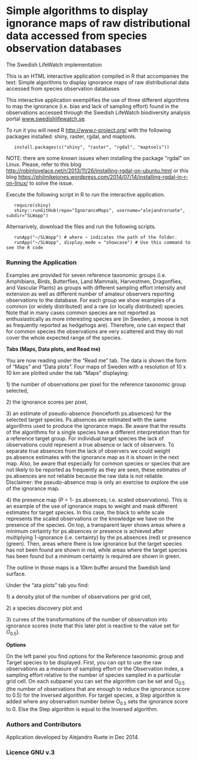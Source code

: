 Simple algorithms to display ignorance maps of raw distributional data accessed from species observation databases
=======================================================================================================================
The Swedish LifeWatch implementation


This is an HTML interactive application compiled in R that accompanies the text:
Simple algorithms to display ignorance maps of raw distributional data accessed from species observation databases

This interactive application exemplifies the use of three different algorithms to map the ignorance (i.e. bias and lack of sampling effort) found in the observations accessed through the Swedish LifeWatch biodiversity analysis portal <a href="http://www.swedishlifewatch.se">www.swedishlifewatch.se</a>.

To run it you will need R <http://www.r-project.org/> with the following packages installed: shiny, raster, rgdal, and maptools.

       install.packages(c("shiny", "raster", "rgdal", "maptools"))

NOTE: there are some known issues when installing the package "rgdal" on Linux.
Please, refer to this blog <http://robinlovelace.net/r/2013/11/26/installing-rgdal-on-ubuntu.html>  or this blog <https://philmikejones.wordpress.com/2014/07/14/installing-rgdal-in-r-on-linux/> to solve the issue.

Execute the following script in R to run the interactive application.

       require(shiny)
       shiny::runGitHub(repo="IgnoranceMaps", username="alejandroruete", subdir="SLWapp")

Alternarively, download the files and run the following scripts.

       runApp("~/SLWapp") # where ~ indicates the path of the folder.
       runApp("~/SLWapp", display.mode = "showcase") # Use this command to see the R code


### Running the Application
<p>Examples are provided for seven reference taxonomic groups
(i.e. Amphibians, Birds, Butterflies, Land Mammals, Harvestmen, Dragonflies,
and Vascular Plants) as groups with different sampling effort intensity and
extension as well as different number of amateur observers reporting
observations to the database. For each group we show examples of a common (or
widely distributed) and a rare (or locally distributed) species. Note that in
many cases common species are not reported as enthusiastically as more
interesting species are (in Sweden, a moose is not as frequently reported as
hedgehogs are). Therefore, one can expect that for common species the observations
are very scattered and they do not cover the whole expected range of the
species.</p>

<p><b>Tabs (Maps, Data plots, and Read me)</b></p>

<p>You are now reading under the &ldquo;Read me&rdquo; tab. The data is
shown the form of &ldquo;Maps&rdquo; and &ldquo;Data plots&rdquo;. Four maps of Sweden with a
resolution of 10 x 10 km are plotted under the tab &ldquo;Maps&rdquo; displaying: </p>

<p> 1) the number of observations per pixel for the
reference taxonomic group selected,</p>

<p> 2) the ignorance scores per pixel,</p>

<p> 3) an estimate of pseudo-absence (henceforth ps.absences) for the
selected target species. Ps.absences are estimated with the same algorithms used to produce the
ignorance maps. Be aware that the results of the algorithms for a single
species have a different interpretation than for a reference target group. For
individual target species the lack of observations could represent a true
absence or lack of observers. To separate true absences from the lack of
observers we could weight ps.absence estimates with
the ignorance map as it is shown in the next map. Also, be aware that
especially for common species or species that are not likely to be reported as
frequently as they are seen, these estimates of ps.absences
are not reliable because the raw data is not reliable. <br>Disclaimer: the pseudo-absence
map is only an exercise to explore the use of the ignorance map.</br></p>

<p> 4) the presence map (P = 1- ps.absences; i.e. scaled observations). This is an
example of the use of ignorance maps to weight and mask different estimates for
target species. In this case, the black to white scale represents the scaled
observations or the knowledge we have on the presence of the species. On top, a
transparent layer shows areas where a minimum certainty for ps.absences
or presence is achieved after multiplying 1-ignorance (i.e. certainty) by the ps.absences (red) or presence (green). Then, areas where
there is low ignorance but the target species has not been found are shown in
red, while areas where the target species has been found but a minimum
certainty is required are shown in green. </p>

<p>The outline in those maps is a 10km buffer around the
Swedish land surface. </p>

<p>Under the &ldquo;ata plots&rdquo; tab you find: </p>

<p> 1) a density plot of the number of observations per
grid cell, </p>

<p> 2) a species discovery plot and </p>

<p> 3) curves of the transformations of the number of observation into ignorance scores (note that
this later plot is reactive to the value set for <i>O</i><sub>0.5</sub>).</p>

<p><b>Options<o:p></o:p></b></p>

<p>On the left panel you find options for the Reference
taxonomic group and Target species to be displayed. First, you can opt to use
the raw observations as a measure of sampling effort or the Observation Index,
a sampling effort relative to the number of species sampled in a particular
grid cell. On each subpanel you can set the algorithm can be set and O<sub>0.5</sub>
(the number of observations that are enough to reduce the ignorance score to
0.5) for the Inversed algorithm. For target species, a Step algorithm is added
where any observation number below O<sub>0.5</sub> sets the ignorance score to
0. Else the Step algorithm is equal to the Inversed algorithm.</p>

### Authors and Contributors
Application developed by Alejandro Ruete in Dec 2014.

### Licence GNU v.3
